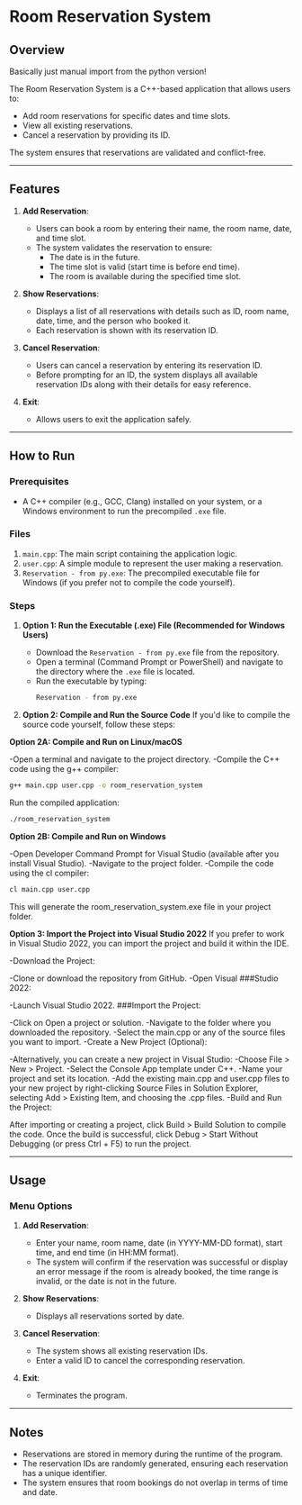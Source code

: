 # Room Reservation System

## Overview
Basically just manual import from the python version!

The Room Reservation System is a C++-based application that allows users to:
- Add room reservations for specific dates and time slots.
- View all existing reservations.
- Cancel a reservation by providing its ID.

The system ensures that reservations are validated and conflict-free.

---

## Features
1. **Add Reservation**: 
   - Users can book a room by entering their name, the room name, date, and time slot.
   - The system validates the reservation to ensure:
     - The date is in the future.
     - The time slot is valid (start time is before end time).
     - The room is available during the specified time slot.

2. **Show Reservations**:
   - Displays a list of all reservations with details such as ID, room name, date, time, and the person who booked it.
   - Each reservation is shown with its reservation ID.

3. **Cancel Reservation**:
   - Users can cancel a reservation by entering its reservation ID.
   - Before prompting for an ID, the system displays all available reservation IDs along with their details for easy reference.

4. **Exit**:
   - Allows users to exit the application safely.

---

## How to Run

### Prerequisites
- A C++ compiler (e.g., GCC, Clang) installed on your system, or a Windows environment to run the precompiled `.exe` file.

### Files
1. `main.cpp`: The main script containing the application logic.
2. `user.cpp`: A simple module to represent the user making a reservation.
3. `Reservation - from py.exe`: The precompiled executable file for Windows (if you prefer not to compile the code yourself).

### Steps
1. **Option 1: Run the Executable (.exe) File (Recommended for Windows Users)**
   - Download the `Reservation - from py.exe` file from the repository.
   - Open a terminal (Command Prompt or PowerShell) and navigate to the directory where the `.exe` file is located.
   - Run the executable by typing:
     ```bash
     Reservation - from py.exe
     ```

2. **Option 2: Compile and Run the Source Code**
If you'd like to compile the source code yourself, follow these steps:

**Option 2A: Compile and Run on Linux/macOS**

   -Open a terminal and navigate to the project directory.
   -Compile the C++ code using the g++ compiler:
   ```bash
   g++ main.cpp user.cpp -o room_reservation_system
   ```
   Run the compiled application:
   ```bash
   ./room_reservation_system
   ```

**Option 2B: Compile and Run on Windows**

   -Open Developer Command Prompt for Visual Studio (available after you install Visual Studio).
   -Navigate to the project folder.
   -Compile the code using the cl compiler:
   ```bash
   cl main.cpp user.cpp
   ```
This will generate the room_reservation_system.exe file in your project folder.

**Option 3: Import the Project into Visual Studio 2022**
If you prefer to work in Visual Studio 2022, you can import the project and build it within the IDE.

   -Download the Project:

   -Clone or download the repository from GitHub.
   -Open Visual ###Studio 2022:

   -Launch Visual Studio 2022.
###Import the Project:

   -Click on Open a project or solution.
   -Navigate to the folder where you downloaded the repository.
   -Select the main.cpp or any of the source files you want to import.
   -Create a New Project (Optional):

   -Alternatively, you can create a new project in Visual Studio:
   -Choose File > New > Project.
   -Select the Console App template under C++.
   -Name your project and set its location.
   -Add the existing main.cpp and user.cpp files to your new project by right-clicking Source Files in Solution Explorer, selecting Add > Existing Item, and choosing the .cpp files.
   -Build and Run the Project:

   After importing or creating a project, click Build > Build Solution to compile the code.
   Once the build is successful, click Debug > Start Without Debugging (or press Ctrl + F5) to run the project.


---

## Usage

### Menu Options
1. **Add Reservation**:
   - Enter your name, room name, date (in YYYY-MM-DD format), start time, and end time (in HH:MM format).
   - The system will confirm if the reservation was successful or display an error message if the room is already booked, the time range is invalid, or the date is not in the future.
   
2. **Show Reservations**:
   - Displays all reservations sorted by date.
   
3. **Cancel Reservation**:
   - The system shows all existing reservation IDs.
   - Enter a valid ID to cancel the corresponding reservation.
   
4. **Exit**:
   - Terminates the program.

---

## Notes
- Reservations are stored in memory during the runtime of the program.
- The reservation IDs are randomly generated, ensuring each reservation has a unique identifier.
- The system ensures that room bookings do not overlap in terms of time and date.
